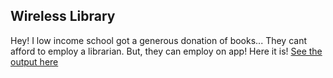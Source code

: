 ## Wireless Library
Hey! I low income school got a generous donation of books... They cant afford to employ a librarian. But, they can employ on app! Here it is!
[See the output here](https://snack.expo.dev/@bathills/class-75)
